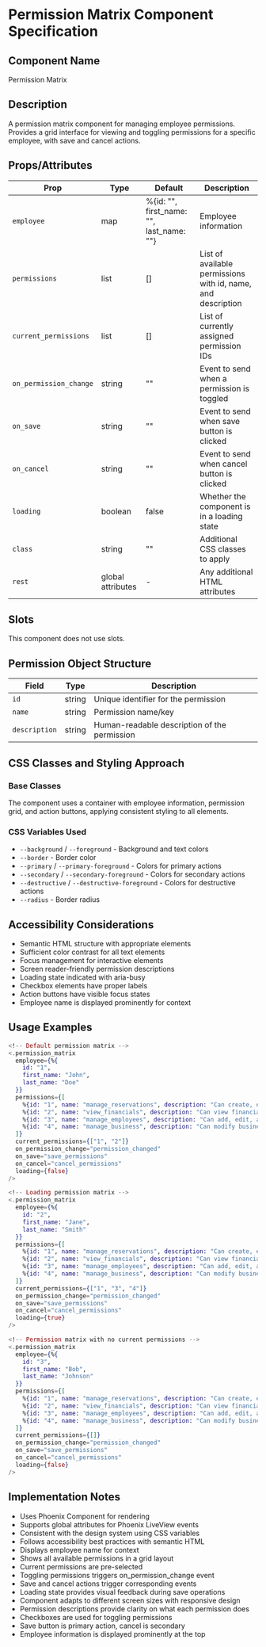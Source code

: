 # Permission Matrix Component Specification

## Component Name
Permission Matrix

## Description
A permission matrix component for managing employee permissions. Provides a grid interface for viewing and toggling permissions for a specific employee, with save and cancel actions.

## Props/Attributes
| Prop | Type | Default | Description |
|------|------|---------|-------------|
| `employee` | map | %{id: "", first_name: "", last_name: ""} | Employee information |
| `permissions` | list | [] | List of available permissions with id, name, and description |
| `current_permissions` | list | [] | List of currently assigned permission IDs |
| `on_permission_change` | string | "" | Event to send when a permission is toggled |
| `on_save` | string | "" | Event to send when save button is clicked |
| `on_cancel` | string | "" | Event to send when cancel button is clicked |
| `loading` | boolean | false | Whether the component is in a loading state |
| `class` | string | "" | Additional CSS classes to apply |
| `rest` | global attributes | - | Any additional HTML attributes |

## Slots
This component does not use slots.

## Permission Object Structure
| Field | Type | Description |
|-------|------|-------------|
| `id` | string | Unique identifier for the permission |
| `name` | string | Permission name/key |
| `description` | string | Human-readable description of the permission |

## CSS Classes and Styling Approach
### Base Classes
The component uses a container with employee information, permission grid, and action buttons, applying consistent styling to all elements.

### CSS Variables Used
- `--background` / `--foreground` - Background and text colors
- `--border` - Border color
- `--primary` / `--primary-foreground` - Colors for primary actions
- `--secondary` / `--secondary-foreground` - Colors for secondary actions
- `--destructive` / `--destructive-foreground` - Colors for destructive actions
- `--radius` - Border radius

## Accessibility Considerations
- Semantic HTML structure with appropriate elements
- Sufficient color contrast for all text elements
- Focus management for interactive elements
- Screen reader-friendly permission descriptions
- Loading state indicated with aria-busy
- Checkbox elements have proper labels
- Action buttons have visible focus states
- Employee name is displayed prominently for context

## Usage Examples
```heex
<!-- Default permission matrix -->
<.permission_matrix
  employee={%{
    id: "1",
    first_name: "John",
    last_name: "Doe"
  }}
  permissions={[
    %{id: "1", name: "manage_reservations", description: "Can create, edit, and delete reservations"},
    %{id: "2", name: "view_financials", description: "Can view financial reports and revenue data"},
    %{id: "3", name: "manage_employees", description: "Can add, edit, and remove employees"},
    %{id: "4", name: "manage_business", description: "Can modify business settings and information"}
  ]}
  current_permissions={["1", "2"]}
  on_permission_change="permission_changed"
  on_save="save_permissions"
  on_cancel="cancel_permissions"
  loading={false}
/>

<!-- Loading permission matrix -->
<.permission_matrix
  employee={%{
    id: "2",
    first_name: "Jane",
    last_name: "Smith"
  }}
  permissions={[
    %{id: "1", name: "manage_reservations", description: "Can create, edit, and delete reservations"},
    %{id: "2", name: "view_financials", description: "Can view financial reports and revenue data"},
    %{id: "3", name: "manage_employees", description: "Can add, edit, and remove employees"},
    %{id: "4", name: "manage_business", description: "Can modify business settings and information"}
  ]}
  current_permissions={["1", "3", "4"]}
  on_permission_change="permission_changed"
  on_save="save_permissions"
  on_cancel="cancel_permissions"
  loading={true}
/>

<!-- Permission matrix with no current permissions -->
<.permission_matrix
  employee={%{
    id: "3",
    first_name: "Bob",
    last_name: "Johnson"
  }}
  permissions={[
    %{id: "1", name: "manage_reservations", description: "Can create, edit, and delete reservations"},
    %{id: "2", name: "view_financials", description: "Can view financial reports and revenue data"},
    %{id: "3", name: "manage_employees", description: "Can add, edit, and remove employees"},
    %{id: "4", name: "manage_business", description: "Can modify business settings and information"}
  ]}
  current_permissions={[]}
  on_permission_change="permission_changed"
  on_save="save_permissions"
  on_cancel="cancel_permissions"
  loading={false}
/>
```

## Implementation Notes
- Uses Phoenix Component for rendering
- Supports global attributes for Phoenix LiveView events
- Consistent with the design system using CSS variables
- Follows accessibility best practices with semantic HTML
- Displays employee name for context
- Shows all available permissions in a grid layout
- Current permissions are pre-selected
- Toggling permissions triggers on_permission_change event
- Save and cancel actions trigger corresponding events
- Loading state provides visual feedback during save operations
- Component adapts to different screen sizes with responsive design
- Permission descriptions provide clarity on what each permission does
- Checkboxes are used for toggling permissions
- Save button is primary action, cancel is secondary
- Employee information is displayed prominently at the top
